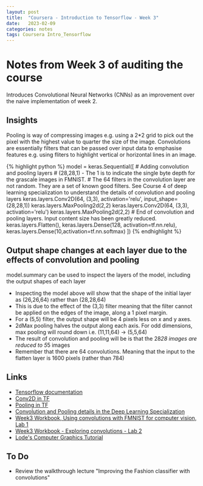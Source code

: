 ```yaml
---
layout: post
title:  "Coursera - Introduction to Tensorflow - Week 3"
date:   2023-02-09 
categories: notes
tags: Coursera Intro_Tensorflow 
---
```


# Notes from Week 3 of auditing the course

Introduces Convolutional Neural Networks (CNNs) as an improvement over the naive implementation of week 2.

## Insights

Pooling is way of compressing images e.g. using a 2*2 grid to pick out the pixel with the highest value to quarter the size of the image.
Convolutions are essentially filters that can be passed over input data to emphasise features e.g. using fliters to highlight vertical or horizontal lines in an image.

{% highlight python %}
model = keras.Sequential([
    # Adding convolution and pooling layers
    # (28,28,1) - The 1 is to indicate the single byte depth for the grascale images in FMNIST.
    # The 64 filters in the convolution layer are not random. They are a set of known good filters. See Course 4 of deep learning specialization to understand the details of convolution and pooling layers
    keras.layers.Conv2D(64, (3,3), activation='relu', input_shape=(28,28,1))
    keras.layers.MaxPooling2d(2,2)
    keras.layers.Conv2D(64, (3,3), activation='relu')
    keras.layers.MaxPooling2d(2,2)
    # End of convolution and pooling layers. Input content size has been greatly reduced.
    keras.layers.Flatten(),
    keras.layers.Dense(128, activation=tf.nn.relu),
    keras.layers.Dense(10,activation=tf.nn.softmax)
])
{% endhighlight %}

## Output shape changes at each layer due to the effects of convolution and pooling

model.summary can be used to inspect the layers of the model, including the output shapes of each layer

* Inspecting the model above will show that the shape of the initial layer as (26,26,64) rather than (28,28,64)
* This is due to the effect of the (3,3) filter meaning that the filter cannot be applied on the edges of the image, along a 1 pixel margin. 
* For a (5,5) filter, the output shape will be 4 pixels less on x and y axes.
* 2dMax pooling halves the output along each axis. For odd dimensions, max pooling will round down i.e. (11,11,64) -> (5,5,64)
* The result of convolution and pooling will be is that the 28*28 images are reduced to 5*5 images
* Remember that there are 64 convolutions. Meaning that the input to the flatten layer is 1600 pixels (rather than 784)

## Links

* [Tensorflow documentation](https://www.tensorflow.org/api_docs/python/tf/)
* [Conv2D in TF](https://www.tensorflow.org/api_docs/python/tf/keras/layers/Conv2D)
* [Pooling in TF](https://www.tensorflow.org/api_docs/python/tf/keras/layers/MaxPool2D)
* [Convolution and Pooling details in the Deep Learning Specialization](https://www.youtube.com/playlist?list=PLkDaE6sCZn6Gl29AoE31iwdVwSG-KnDzF)
* [Week3 Workbook, Using convolutions with FMNIST for computer vision, Lab 1](https://github.com/https-deeplearning-ai/tensorflow-1-public/blob/main/C1/W3/ungraded_labs/C1_W3_Lab_1_improving_accuracy_using_convolutions.ipyn)
* [Week3 Workbook - Exploring convolutions - Lab 2](https://github.com/https-deeplearning-ai/tensorflow-1-public/blob/main/C1/W3/ungraded_labs/C1_W3_Lab_2_exploring_convolutions.ipynb)
* [Lode's Computer Graphics Tutorial](https://lodev.org/cgtutor/filtering.html)

## To Do

* Review the walkthrough lecture "Improving the Fashion classifier with convolutions"
